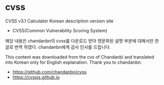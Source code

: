 # cvss
CVSS v3.1 Calculator Korean description version site
- CVSS(Common Vulnerability Scoring System)

해당 내용은 chandanbn의 cvss를 다운로드 받아 영문화된 설명 부분에 대해서만 한글로 번역 하였다.
chandanbn에게 감사 인사를 드립니다. 

This content was downloaded from the cvs of Chandanbi and translated into Korean only for English explanation.
Thank you to chandanbn.

- https://github.com/chandanbn/cvss
- https://cvssjs.github.io
